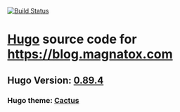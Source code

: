 [![Build Status](https://drone.magnatox.com/api/badges/tonymmm1/blog.magnatox.com/status.svg?ref=refs/heads/master)](https://drone.magnatox.com/tonymmm1/blog.magnatox.com)

# [Hugo](https://gohugo.io/) source code for https://blog.magnatox.com

## Hugo Version: [0.89.4](https://github.com/gohugoio/hugo/releases)

### Hugo theme: [Cactus](https://themes.gohugo.io/hugo-theme-cactus/)
